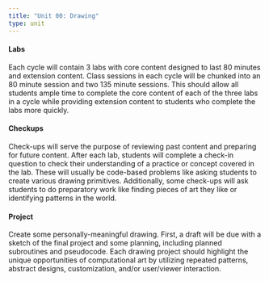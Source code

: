 ```yaml
---
title: "Unit 00: Drawing"
type: unit
---
```


#### Labs
Each cycle will contain 3 labs with core content designed to last 80 minutes and extension
content. Class sessions in each cycle will be chunked into an 80 minute session and two 135
minute sessions. This should allow all students ample time to complete the core content of
each of the three labs in a cycle while providing extension content to students who complete 
the labs more quickly.

#### Checkups
Check-ups will serve the purpose of reviewing past content and preparing for future content.
After each lab, students will complete a check-in question to check their understanding of 
a practice or concept covered in the lab. These will usually be code-based problems like
asking students to create various drawing primitives. Additionally, some check-ups will
ask students to do preparatory work like finding pieces of art they like or identifying
patterns in the world.

#### Project
Create some personally-meaningful drawing. First, a draft will be due with a sketch of the
final project and some planning, including planned subroutines and pseudocode. Each drawing
project should highlight the unique opportunities of computational art by utilizing repeated 
patterns, abstract designs, customization, and/or user/viewer interaction.
